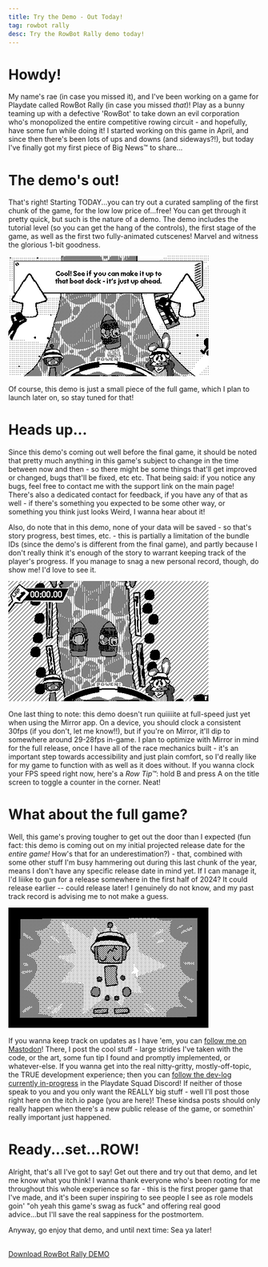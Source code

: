 ```yaml
---
title: Try the Demo - Out Today!
tag: rowbot rally
desc: Try the RowBot Rally demo today!
---
```

# Howdy!

My name's rae (in case you missed it), and I've been working on a game for Playdate called RowBot Rally (in case you missed *that*)! Play as a bunny teaming up with a defective 'RowBot' to take down an evil corporation who's monopolized the entire competitive rowing circuit - and hopefully, have some fun while doing it! I started working on this game in April, and since then there's been lots of ups and downs (and sideways?!), but today I've finally got my first piece of Big News™ to share...

# The demo's out!

That's right! Starting TODAY...you can try out a curated sampling of the first chunk of the game, for the low low price of...free! You can get through it pretty quick, but such is the nature of a demo. The demo includes the tutorial level (so you can get the hang of the controls), the first stage of the game, as well as the first two fully-animated cutscenes! Marvel and witness the glorious 1-bit goodness.

![](/blog/images/2023-08-31-1.png)

Of course, this demo is just a small piece of the full game, which I plan to launch later on, so stay tuned for that!

# Heads up...

Since this demo's coming out well before the final game, it should be noted that pretty much anything in this game's subject to change in the time between now and then - so there might be some things that'll get improved or changed, bugs that'll be fixed, etc etc. That being said: if you notice any bugs, feel free to contact me with the support link on the main page! There's also a dedicated contact for feedback, if you have any of that as well - if there's something you expected to be some other way, or something you think just looks Weird, I wanna hear about it!

Also, do note that in this demo, none of your data will be saved - so that's story progress, best times, etc. - this is partially a limitation of the bundle IDs (since the demo's is different from the final game), and partly because I don't really think it's enough of the story to warrant keeping track of the player's progress. If you manage to snag a new personal record, though, do show me! I'd love to see it.

![](/blog/images/2023-08-31-2.gif)

One last thing to note: this demo doesn't run quiiiiite at full-speed just yet when using the Mirror app. On a device, you should clock a consistent 30fps (if you don't, let me know!!), but if you're on Mirror, it'll dip to somewhere around 29-28fps in-game. I plan to optimize with Mirror in mind for the full release, once I have all of the race mechanics built - it's an important step towards accessibility and just plain comfort, so I'd really like for my game to function with as well as it does without. If you wanna clock your FPS speed right now, here's a *Row Tip™*: hold B and press A on the title screen to toggle a counter in the corner. Neat!

# What about the full game?

Well, this game's proving tougher to get out the door than I expected (fun fact: this demo is coming out on my initial projected release date for the *entire game!* How's that for an underestimation?) - that, combined with some other stuff I'm busy hammering out during this last chunk of the year, means I don't have any specific release date in mind yet. If I can manage it, I'd liiike to gun for a release somewhere in the first half of 2024? It could release earlier -- could release later! I genuinely do not know, and my past track record is advising me to not make a guess.

![](/blog/images/2023-08-31-3.png)

If you wanna keep track on updates as I have 'em, you can [follow me on Mastodon](https://mastodon.gamedev.place/@rae)! There, I post the cool stuff - large strides I've taken with the code, or the art, some fun tip I found and promptly implemented, or whatever-else. If you wanna get into the real nitty-gritty, mostly-off-topic, the TRUE development experience; then you can [follow the dev-log currently in-progress](https://discord.com/channels/675983554655551509/1095159609620185240) in the Playdate Squad Discord! If neither of those speak to you and you only want the REALLY big stuff - well I'll post those right here on the itch.io page (you are here)! These kindsa posts should only really happen when there's a new public release of the game, or somethin' really important just happened.

# Ready...set...ROW!

Alright, that's all I've got to say! Get out there and try out that demo, and let me know what you think! I wanna thank everyone who's been rooting for me throughout this whole experience so far - this is the first proper game that I've made, and it's been super inspiring to see people I see as role models goin' "oh yeah this game's swag as fuck" and offering real good advice...but I'll save the real sappiness for the postmortem.

Anyway, go enjoy that demo, and until next time: Sea ya later!

<br>
<a href="https://rae.wtf/rowbot-rally/DEMO.zip" class="button">Download RowBot Rally DEMO</a>